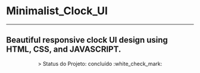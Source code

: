 # Minimalist_Clock_UI
---
Beautiful responsive clock UI design using HTML, CSS, and JAVASCRIPT.
---
<p align="center">
 > Status do Projeto: concluído :white_check_mark:
</p>
